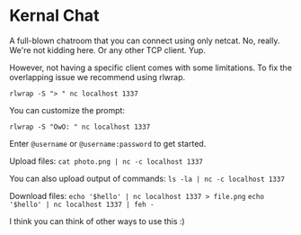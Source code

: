 # Kernal Chat
A full-blown chatroom that you can connect using only netcat. No, really. We're not kidding here.
Or any other TCP client. Yup.

However, not having a specific client comes with some limitations. To fix the overlapping issue we recommend using rlwrap.

`rlwrap -S "> " nc localhost 1337`

You can customize the prompt:

`rlwrap -S "OwO: " nc localhost 1337`

Enter `@username` or `@username:password` to get started.

Upload files:
`cat photo.png | nc -c localhost 1337`

You can also upload output of commands:
`ls -la | nc -c localhost 1337`

Download files:
`echo '$hello' | nc localhost 1337 > file.png`
`echo '$hello' | nc localhost 1337 | feh -`

I think you can think of other ways to use this :)
